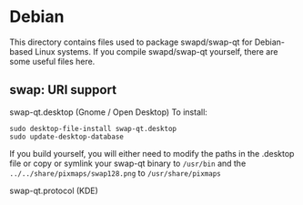 
Debian
====================
This directory contains files used to package swapd/swap-qt
for Debian-based Linux systems. If you compile swapd/swap-qt yourself, there are some useful files here.

## swap: URI support ##


swap-qt.desktop  (Gnome / Open Desktop)
To install:

	sudo desktop-file-install swap-qt.desktop
	sudo update-desktop-database

If you build yourself, you will either need to modify the paths in
the .desktop file or copy or symlink your swap-qt binary to `/usr/bin`
and the `../../share/pixmaps/swap128.png` to `/usr/share/pixmaps`

swap-qt.protocol (KDE)


